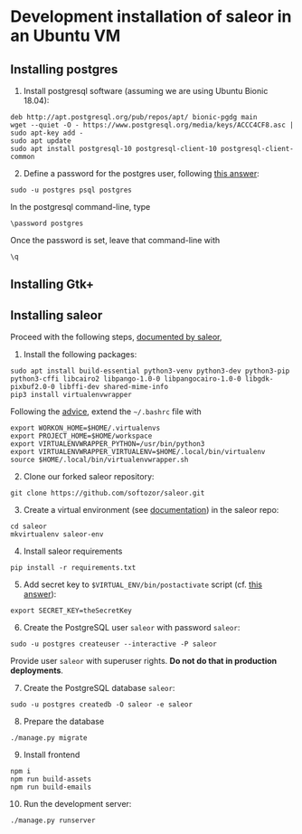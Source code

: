 # Development installation of saleor in an Ubuntu VM

## Installing postgres

1. Install postgresql software (assuming we are using Ubuntu Bionic 18.04):

```
deb http://apt.postgresql.org/pub/repos/apt/ bionic-pgdg main
wget --quiet -O - https://www.postgresql.org/media/keys/ACCC4CF8.asc | sudo apt-key add -
sudo apt update
sudo apt install postgresql-10 postgresql-client-10 postgresql-client-common
```

2. Define a password for the postgres user, following [this answer](https://serverfault.com/questions/110154/whats-the-default-superuser-username-password-for-postgres-after-a-new-install):

```
sudo -u postgres psql postgres
```

In the postgresql command-line, type

```
\password postgres
```

Once the password is set, leave that command-line with

```
\q
```

## Installing Gtk+

## Installing saleor

Proceed with the following steps, [documented by saleor](https://saleor.readthedocs.io/en/latest/gettingstarted/installation-linux.html),

1. Install the following packages:

```
sudo apt install build-essential python3-venv python3-dev python3-pip python3-cffi libcairo2 libpango-1.0-0 libpangocairo-1.0-0 libgdk-pixbuf2.0-0 libffi-dev shared-mime-info
pip3 install virtualenvwrapper
```

Following the [advice](https://medium.com/@gitudaniel/installing-virtualenvwrapper-for-python3-ad3dfea7c717), extend the `~/.bashrc` file with

```
export WORKON_HOME=$HOME/.virtualenvs
export PROJECT_HOME=$HOME/workspace
export VIRTUALENVWRAPPER_PYTHON=/usr/bin/python3
export VIRTUALENVWRAPPER_VIRTUALENV=$HOME/.local/bin/virtualenv
source $HOME/.local/bin/virtualenvwrapper.sh
```

2. Clone our forked saleor repository:

```
git clone https://github.com/softozor/saleor.git
```

3. Create a virtual environment (see [documentation](https://virtualenvwrapper.readthedocs.io/en/latest/install.html#quick-start)) in the saleor repo:

```
cd saleor
mkvirtualenv saleor-env
```

4. Install saleor requirements

```
pip install -r requirements.txt
```

5. Add secret key to `$VIRTUAL_ENV/bin/postactivate` script (cf. [this answer](https://stackoverflow.com/questions/9554087/setting-an-environment-variable-in-virtualenv)):

```
export SECRET_KEY=theSecretKey
```

6. Create the PostgreSQL user `saleor` with password `saleor`:

```
sudo -u postgres createuser --interactive -P saleor
```

Provide user `saleor` with superuser rights. **Do not do that in production deployments**.

7. Create the PostgreSQL database `saleor`:

```
sudo -u postgres createdb -O saleor -e saleor
```

8. Prepare the database

```
./manage.py migrate
```

9. Install frontend

```
npm i
npm run build-assets
npm run build-emails
```

10. Run the development server:

```
./manage.py runserver
```
